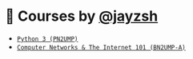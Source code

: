 # 📝 Courses by [@jayzsh](https://github.com/jayzsh)
- [`Python 3 (PN2UMP)`](./python3-2023)
- [`Computer Networks & The Internet 101 (BN2UMP-A)`](./backend-2023)

